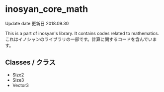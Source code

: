 # inosyan_core_math
Update date 更新日 2018.09.30

This is a part of inosyan's library. It contains codes related to mathematics.  
これはイノシャンのライブラリの一部です。計算に関するコードを含んでいます。  

## Classes / クラス
- Size2
- Size3
- Vector3
